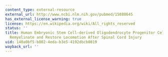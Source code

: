 ```yaml
---
content_type: external-resource
external_url: http://www.ncbi.nlm.nih.gov/pubmed/15888645
has_external_license_warning: true
license: https://en.wikipedia.org/wiki/All_rights_reserved
status: ''
title: Human Embryonic Stem Cell-derived Oligodendrocyte Progenitor Cell Transplants
  Remyelinate and Restore Locomotion After Spinal Cord Injury
uid: 140a0bf5-b802-4eda-b3e5-4192dbcb0819
wayback_url: ''
---
```

